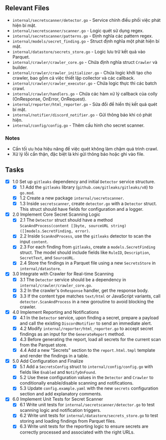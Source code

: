 ## Relevant Files

- `internal/secretscanner/detector.go` - Service chính điều phối việc phát hiện bí mật.
- `internal/secretscanner/scanner.go` - Logic quét sử dụng regex.
- `internal/secretscanner/patterns.go` - Định nghĩa các pattern regex.
- `internal/models/secret_finding.go` - Struct định nghĩa một phát hiện bí mật.
- `internal/datastore/secrets_store.go` - Logic lưu trữ kết quả vào Parquet.
- `internal/crawler/crawler_core.go` - Chứa định nghĩa struct `Crawler` và builder.
- `internal/crawler/crawler_initializer.go` - Chứa logic khởi tạo cho crawler, bao gồm cả việc thiết lập collector và các callback.
- `internal/crawler/crawler_executor.go` - Chứa logic thực thi các batch crawl.
- `internal/crawler/handlers.go` - Chứa các hàm xử lý callback của colly (OnResponse, OnError, OnRequest).
- `internal/reporter/html_reporter.go` - Sửa đổi để hiển thị kết quả quét bí mật.
- `internal/notifier/discord_notifier.go` - Gửi thông báo khi có phát hiện.
- `internal/config/config.go` - Thêm cấu hình cho secret scanner.

### Notes

- Cần tối ưu hóa hiệu năng để việc quét không làm chậm quá trình crawl.
- Xử lý lỗi cẩn thận, đặc biệt là khi gửi thông báo hoặc ghi vào file.

## Tasks

- [x] 1.0 Set up `gitleaks` dependency and initial `Detector` service structure.
  - [x] 1.1 Add the `gitleaks` library (`github.com/gitleaks/gitleaks/v8`) to `go.mod`.
  - [x] 1.2 Create a new package `internal/secretscanner`.
  - [x] 1.3 Inside `secretscanner`, create `detector.go` with a `Detector` struct. This struct should have fields for configuration and a logger.
- [x] 2.0 Implement Core Secret Scanning Logic
  - [x] 2.1 The `Detector` struct should have a method `ScanAndProcess(content []byte, sourceURL string) ([]models.SecretFinding, error)`.
  - [x] 2.2 Inside `ScanAndProcess`, use the `gitleaks` detector to scan the input `content`.
  - [x] 2.3 For each finding from `gitleaks`, create a `models.SecretFinding` struct. The model should include fields like `RuleID`, `Description`, `SecretText`, and `SourceURL`.
  - [x] 2.4 Store the findings in a Parquet file using a new `SecretsStore` in `internal/datastore`.
- [x] 3.0 Integrate with Crawler for Real-time Scanning
  - [x] 3.1 The `Detector` service should be a dependency in `internal/crawler/crawler_core.go`.
  - [x] 3.2 In the crawler's `OnResponse` handler, get the response body.
  - [x] 3.3 If the content type matches `text/html` or JavaScript variants, call `detector.ScanAndProcess` in a new goroutine to avoid blocking the crawler.
- [x] 4.0 Implement Reporting and Notifications
  - [x] 4.1 In the `Detector` service, upon finding a secret, prepare a payload and call the existing `DiscordNotifier` to send an immediate alert.
  - [x] 4.2 Modify `internal/reporter/html_reporter.go` to accept secret findings as an input for the `GenerateReport` method.
  - [x] 4.3 Before generating the report, load all secrets for the current scan from the Parquet store.
  - [x] 4.4 Add a new "Secrets" section to the `report.html.tmpl` template and render the findings in a table.
- [x] 5.0 Add Configuration and Finalize
  - [x] 5.1 Add a `SecretsConfig` struct to `internal/config/config.go` with fields like `Enabled` and `NotifyOnFound`.
  - [x] 5.2 Use these configuration values in the `Detector` and `Crawler` to conditionally enable/disable scanning and notifications.
  - [x] 5.3 Update `config.example.yaml` with the new `secrets` configuration section and add explanatory comments.
- [x] 6.0 Implement Unit Tests for Secret Scanner
  - [x] 6.1 Write unit tests for `internal/secretscanner/detector.go` to test scanning logic and notification triggers.
  - [x] 6.2 Write unit tests for `internal/datastore/secrets_store.go` to test storing and loading findings from Parquet files.
  - [x] 6.3 Write unit tests for the reporting logic to ensure secrets are correctly processed and associated with the right URLs.